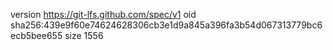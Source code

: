 version https://git-lfs.github.com/spec/v1
oid sha256:439e9f60e74624628306cb3e1d9a845a396fa3b54d067313779bc6ecb5bee655
size 1556
